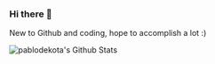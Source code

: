 ### Hi there 👋

New to Github and coding, hope to accomplish a lot :)


<img align="left" alt="pablodekota's Github Stats" src="https://github-readme-stats-git-master.pablodekota.vercel.app/api?username=pablodekota&show_icons=true&theme=tokyonight" />
